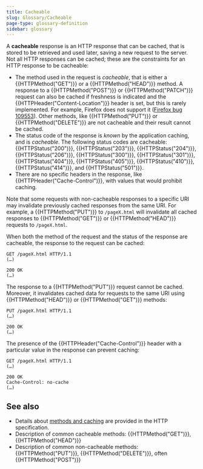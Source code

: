 ```yaml
---
title: Cacheable
slug: Glossary/Cacheable
page-type: glossary-definition
sidebar: glossary
---
```


A **cacheable** response is an HTTP response that can be cached, that is stored to be retrieved and used later, saving a new request to the server. Not all HTTP responses can be cached; these are the constraints for an HTTP response to be cacheable:

- The method used in the request is _cacheable_, that is either a {{HTTPMethod("GET")}} or a {{HTTPMethod("HEAD")}} method. A response to a {{HTTPMethod("POST")}} or {{HTTPMethod("PATCH")}} request can also be cached if freshness is indicated and the {{HTTPHeader("Content-Location")}} header is set, but this is rarely implemented. For example, Firefox does not support it ([Firefox bug 109553](https://bugzil.la/109553)). Other methods, like {{HTTPMethod("PUT")}} or {{HTTPMethod("DELETE")}} are not cacheable and their result cannot be cached.
- The status code of the response is _known_ by the application caching, and is _cacheable_. The following status codes are cacheable: {{HTTPStatus("200")}}, {{HTTPStatus("203")}}, {{HTTPStatus("204")}}, {{HTTPStatus("206")}}, {{HTTPStatus("300")}}, {{HTTPStatus("301")}}, {{HTTPStatus("404")}}, {{HTTPStatus("405")}}, {{HTTPStatus("410")}}, {{HTTPStatus("414")}}, and {{HTTPStatus("501")}}.
- There are no specific headers in the response, like {{HTTPHeader("Cache-Control")}}, with values that would prohibit caching.

Note that some requests with non-cacheable responses to a specific URI may invalidate previously cached responses from the same URI. For example, a {{HTTPMethod("PUT")}} to `/pageX.html` will invalidate all cached responses to {{HTTPMethod("GET")}} or {{HTTPMethod("HEAD")}} requests to `/pageX.html`.

When both the method of the request and the status of the response are cacheable, the response to the request can be cached:

```http
GET /pageX.html HTTP/1.1
(…)

200 OK
(…)
```

The response to a {{HTTPMethod("PUT")}} request cannot be cached. Moreover, it invalidates cached data for requests to the same URI using {{HTTPMethod("HEAD")}} or {{HTTPMethod("GET")}} methods:

```http
PUT /pageX.html HTTP/1.1
(…)

200 OK
(…)
```

The presence of the {{HTTPHeader("Cache-Control")}} header with a particular value in the response can prevent caching:

```http
GET /pageX.html HTTP/1.1
(…)

200 OK
Cache-Control: no-cache
(…)
```

## See also

- Details about [methods and caching](https://httpwg.org/specs/rfc9110.html#rfc.section.9.2.3) are provided in the HTTP specification.
- Description of common cacheable methods: {{HTTPMethod("GET")}}, {{HTTPMethod("HEAD")}}
- Description of common non-cacheable methods: {{HTTPMethod("PUT")}}, {{HTTPMethod("DELETE")}}, often {{HTTPMethod("POST")}}
